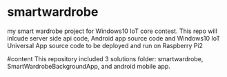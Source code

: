 # smartwardrobe
my smart wardrobe project for Windows10 IoT core contest. This repo will inlcude server side api code, Android app source code and Windows10 IoT Universal App source code to be deployed and run on Raspberry Pi2

#content
This repository included 3 solutions folder: smartwardrobe, SmartWardrobeBackgroundApp, and android mobile app.
